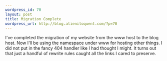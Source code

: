 ```yaml
--- 
wordpress_id: 70
layout: post
title: Migration Complete
wordpress_url: http://blog.alieniloquent.com/?p=70
---
```

I've completed the migration of my website from the www host to the blog host.  Now I'll be using the namespace under www for hosting other things.  I did not put in the fancy 404 handler like I had thought I might.  It turns out that just a handful of rewrite rules caught all the links I cared to preserve.
